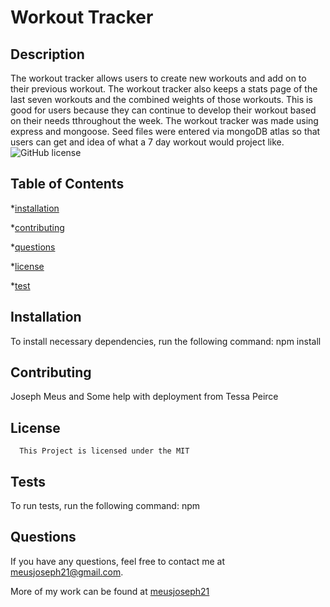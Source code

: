 # Workout Tracker

  ## Description

  The workout tracker allows users to create new workouts and add on to their previous workout. The workout tracker also keeps a stats page of the last seven workouts and the combined weights of those workouts. This is good for users because they can continue to develop their workout based on their needs tthroughout the week. The workout tracker was made using express and mongoose. Seed files were entered via mongoDB atlas so that users can get and idea of what a 7 day workout would project like.
  ![GitHub license](https://img.shields.io/badge/license-MIT-blue.svg)

  ## Table of Contents

  *[installation](#installation)

  *[contributing](#contributing)

  *[questions](#questions)

  *[license](#license)

  *[test](#test)

  ## Installation

  To install necessary dependencies, run the following command: npm install

  ## Contributing 
  Joseph Meus and Some help with deployment from Tessa Peirce 

  ## License
    
      This Project is licensed under the MIT

  ## Tests 

  To run tests, run the following command:
  npm

  ## Questions 

  If you have any questions, feel free to contact me at meusjoseph21@gmail.com. 

  More of my work can be found at [meusjoseph21](https://github/com/meusjoseph21)

